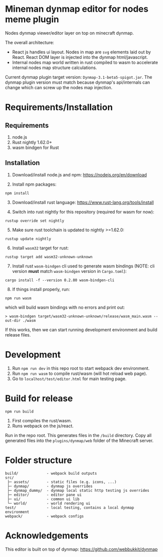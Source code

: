 # Mineman dynmap editor for nodes meme plugin
Nodes dynmap viewer/editor layer on top on minecraft dynmap.

The overall architecture:
-   React js handles ui layout. Nodes in map are `svg` elements
    laid out by React. React DOM layer is injected into the
    dynmap html/javascript.
-   Internal nodes map world written in rust compiled to wasm
    to accelerate internal nodes map structure calculations.

Current dynmap plugin target version: `Dynmap-3.1-beta5-spigot.jar`.
The dynmap plugin version must match because dynmap's api/internals
can change which can screw up the nodes map injection.


# Requirements/Installation
## Requirements
1. node.js
2. Rust nightly 1.62.0+
3. wasm bindgen for Rust


## Installation
1. Download/install node.js and npm: <https://nodejs.org/en/download>

2. Install npm packages:
```
npm install
```

3. Download/install rust language: <https://www.rust-lang.org/tools/install>

4. Switch into rust nightly for this repository (required for wasm for now):
```
rustup override set nightly
```

5. Make sure rust toolchain is updated to nightly >=1.62.0:
```
rustup update nightly
```

6. Install `wasm32` target for rust:
```
rustup target add wasm32-unknown-unknown
```

7. Install rust `wasm-bindgen` cli used to generate wasm bindings
(NOTE: cli version **must** match `wasm-bindgen` version in `Cargo.toml`):
```
cargo install -f --version 0.2.80 wasm-bindgen-cli
```

8. If things install properly, run:
```
npm run wasm
```
which will build wasm bindings with no errors and print out:
```
> wasm-bindgen target/wasm32-unknown-unknown/release/wasm_main.wasm --out-dir ./wasm
```
If this works, then we can start running development environment and
build release files.


# Development
1. Run `npm run dev` in this repo root to start webpack dev environment.
2. Run `npm run wasm` to compile rust/wasm (will hot reload web page).
3. Go to `localhost/test/editor.html` for main testing page.


# Build for release
`npm run build`

1. First compiles the rust/wasm.
2. Runs webpack on the js/react.

Run in the repo root. This generates files in the `/build` directory.
Copy all generated files into the `plugins/dynmap/web` folder of the
Minecraft server.


# Folder structure
```
build/             - webpack build outputs
src/             
 ├─ assets/        - static files (e.g. icons, ...)
 ├─ dynmap/        - dynmap js overrides
 ├─ dynmap_dummy/  - dynmap local static http testing js overrides
 ├─ editor/        - editor pane ui
 ├─ ui/            - common ui lib
 └─ world/         - world rendering ui
test/              - local testing, contains a local dynmap environment
webpack/           - webpack configs
```


# Acknowledgements
This editor is built on top of dynmap: https://github.com/webbukkit/dynmap